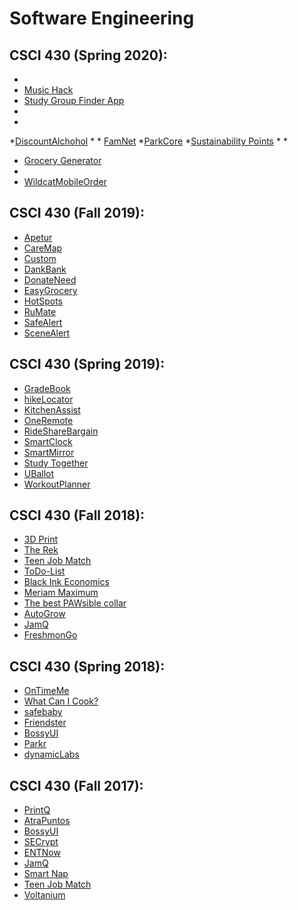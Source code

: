 # Software Engineering

## CSCI 430 (Spring 2020):

* 
* [Music Hack](MusicHack.md)
* [Study Group Finder App](StudyGroupFinderApp.md)
*
*
*[DiscountAlchohol](DiscountAlcohol.md)
*
*
[FamNet](FamNet.md)
*[ParkCore](ParkCore.md)
*[Sustainability Points](SustainabilityPoints.md)
*
*
* [Grocery Generator](GroceryGenerator.md)
*
* [WildcatMobileOrder](wildcatMO.md)

## CSCI 430 (Fall 2019):

* [Apetur](apetur.md)
* [CareMap](CareMap.md)
* [Custom](custom.md)
* [DankBank](DankBank.md)
* [DonateNeed](donateneed.md)
* [EasyGrocery](easygrocery.md)
* [HotSpots](HotSpots.md)
* [RuMate](RuMate.md)
* [SafeAlert](safealert.md)
* [SceneAlert](SceneAlert.md)


## CSCI 430 (Spring 2019):

* [GradeBook](Gradebook.md)
* [hikeLocator](hikelocator.md)
* [KitchenAssist](KitchenAssist.md)
* [OneRemote](OneRemote.md)
* [RideShareBargain](RideShareBargain.md)
* [SmartClock](smartClock.md)
* [SmartMirror](SmartMirror.md)
* [Study Together](StudyTogether.md)
* [UBallot](UBallot.md)
* [WorkoutPlanner](WorkoutPlanner.md)

## CSCI 430 (Fall 2018):

* [3D Print](3dp.md)
* [The Rek](the-rek.md)
* [Teen Job Match](teenjobmatch.md)
* [ToDo-List](todo-list.md)
* [Black Ink Economics](BlackInkEconomics.md)
* [Meriam Maximum](MeriamMaximum.md)
* [The best PAWsible collar](the_best_PAWsible_collar.md)
* [AutoGrow](autogrow.md)
* [JamQ](JamQ.md)
* [FreshmonGo](FreshmonGo.md)

## CSCI 430 (Spring 2018):

* [OnTimeMe](OnTimeMe.md)
* [What Can I Cook?](wcic.md)
* [safebaby](safebaby.md)
* [Friendster](Friendster.md)
* [BossyUI](BOSSYUI.md)
* [Parkr](parkr.md)
* [dynamicLabs](dynamicLabs.md)

## CSCI 430 (Fall 2017):

* [PrintQ](printq.md)
* [AtraPuntos](atrapuntos.md)
* [BossyUI](BOSSYUI.md)
* [SECrypt](secrypt.md)
* [ENTNow](ENTNow.md)
* [JamQ](JamQ.md)
* [Smart Nap](smartnap.md)
* [Teen Job Match](teenjobmatch.md)
* [Voltanium](voltanium.md)

